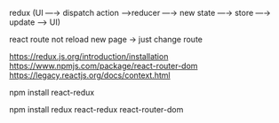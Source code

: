 redux 
(UI —→ dispatch action —>reducer —→ new state —→ store —→ update —> UI)

react route 
not reload new page -> just change route 

https://redux.js.org/introduction/installation
https://www.npmjs.com/package/react-router-dom
https://legacy.reactjs.org/docs/context.html

npm install react-redux

npm install redux react-redux react-router-dom